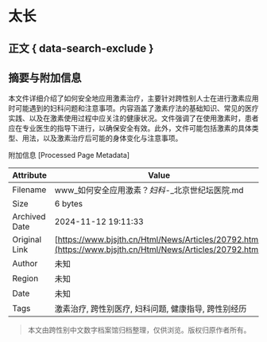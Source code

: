 # 太长

## 正文 { data-search-exclude }


## 摘要与附加信息

<!-- tcd_abstract -->
本文件详细介绍了如何安全地应用激素治疗，主要针对跨性别人士在进行激素应用时可能遇到的妇科问题和注意事项。内容涵盖了激素疗法的基础知识、常见的医疗实践、以及在激素使用过程中应关注的健康状况。文件强调了在使用激素时，患者应在专业医生的指导下进行，以确保安全有效。此外，文件可能包括激素的具体类型、用法，以及激素治疗后可能的身体变化与注意事项。
<!-- tcd_abstract_end -->

附加信息 [Processed Page Metadata]

| Attribute       | Value                                  |
|-----------------|----------------------------------------|
| Filename        | www_如何安全应用激素？_妇科_-_北京世纪坛医院.md                             |
| Size            | 6 bytes                           |
| Archived Date   | 2024-11-12 19:11:33                             |
| Original Link   | [https://www.bjsjth.cn/Html/News/Articles/20792.html](https://www.bjsjth.cn/Html/News/Articles/20792.html)                       |
| Author          | 未知                               |
| Region          | 未知                               |
| Date            | 未知                                 |
| Tags            | 激素治疗, 跨性别医疗, 妇科问题, 健康指导, 跨性别经历                                 |
>
> 本文由跨性别中文数字档案馆归档整理，仅供浏览。版权归原作者所有。
>